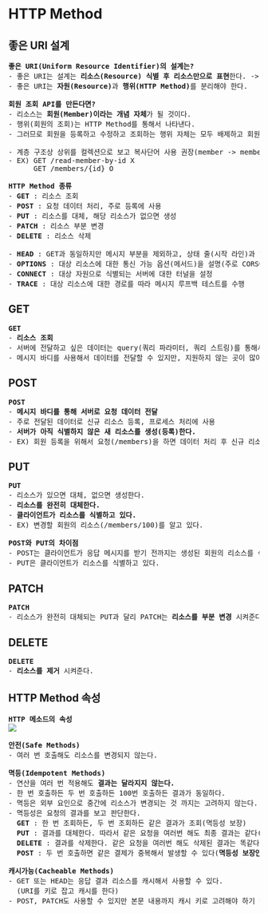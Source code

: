 # HTTP Method
## 좋은 URI 설계
<pre>
<b>좋은 URI(Uniform Resource Identifier)의 설계는?</b>
- 좋은 URI는 설계는 <b>리소스(Resource) 식별 후 리소스만으로 표현</b>한다. -> 자원(Resource) = HTTP URI
- 좋은 URI는 <b>자원(Resource)</b>과 <b>행위(HTTP Method)</b>를 분리해야 한다.

<b>회원 조회 API를 만든다면?</b>
- 리소스는 <b>회원(Member)이라는 개념 자체</b>가 될 것이다.
- 행위(회원의 조회)는 HTTP Method를 통해서 나타낸다.</b>
- 그러므로 회원을 등록하고 수정하고 조회하는 행위 자체는 모두 배제하고 회원이라는 리소스만 식별하여 URI를 설계한다.

- 계층 구조상 상위를 컬렉션으로 보고 복사단어 사용 권장(member -> members)
- EX) GET /read-member-by-id X
      GET /members/{id} O

<b>HTTP Method 종류</b>
- <b>GET</b> : 리소스 조회
- <b>POST</b> : 요청 데이터 처리, 주로 등록에 사용
- <b>PUT</b> : 리소스를 대체, 해당 리소스가 없으면 생성
- <b>PATCH</b> : 리소스 부분 변경
- <b>DELETE</b> : 리소스 삭제

- <b>HEAD</b> : GET과 동일하지만 메시지 부분을 제외하고, 상태 줄(시작 라인)과 헤더만 반환
- <b>OPTIONS</b> : 대상 리소스에 대한 통신 가능 옵션(메서드)을 설명(주로 CORS에서 사용)
- <b>CONNECT</b> : 대상 자원으로 식별되는 서버에 대한 터널을 설정
- <b>TRACE</b> : 대상 리소스에 대한 경로를 따라 메시지 루프백 테스트를 수행
</pre>
## GET
<pre>
<b>GET</b>
- <b>리소스 조회</b>
- 서버에 전달하고 싶은 데이터는 query(쿼리 파라미터, 쿼리 스트링)를 통해서 전달
- 메시지 바디를 사용해서 데이터를 전달할 수 있지만, 지원하지 않는 곳이 많아서 권장하지 않음
</pre>
## POST
<pre>
<b>POST</b>
- <b>메시지 바디를 통해 서버로 요청 데이터 전달</b>
- 주로 전달된 데이터로 신규 리소스 등록, 프로세스 처리에 사용
- <b>서버가 아직 식별하지 않은 새 리소스를 생성(등록)한다.</b>
- EX) 회원 등록을 위해서 요청(/members)을 하면 데이터 처리 후 신규 리소스 식별자(/members/100)를 생성해서 응답해준다.
</pre>
## PUT
<pre>
<b>PUT</b>
- 리소스가 있으면 대체, 없으면 생성한다.
- <b>리소스를 완전히 대체한다.</b>
- <b>클라이언트가 리소스를 식별하고 있다.</b>
- EX) 변경할 회원의 리소스(/members/100)를 알고 있다.

<b>POST와 PUT의 차이점</b>
- POST는 클라이언트가 응답 메시지를 받기 전까지는 생성된 회원의 리소스를 식별할 수 없다.
- PUT은 클라이언트가 리소스를 식별하고 있다.
</pre>
## PATCH
<pre>
<b>PATCH</b>
- 리소스가 완전히 대체되는 PUT과 달리 PATCH는 <b>리소스를 부분 변경</b> 시켜준다.
</pre>
## DELETE
<pre>
<b>DELETE</b>
- <b>리소스를 제거</b> 시켜준다.
</pre>
## HTTP Method 속성
<pre>
<b>HTTP 메소드의 속성</b>
<img src="https://github.com/RyuKyeongWoo/TIL/blob/main/HTTP/img/HTTPMethodAttribute.PNG"/>

<b>안전(Safe Methods)</b>
- 여러 번 호출해도 리소스를 변경되지 않는다.

<b>멱등(Idempotent Methods)</b>
- 연산을 여러 번 적용해도 <b>결과는 달라지지 않는다.</b>
- 한 번 호출하든 두 번 호출하든 100번 호출하든 결과가 동일하다.
- 멱등은 외부 요인으로 중간에 리소스가 변경되는 것 까지는 고려하지 않는다.
- 멱등성은 요청의 결과를 보고 판단한다.
  <b>GET</b> : 한 번 조회하든, 두 번 조회하든 같은 결과가 조회(멱등성 보장)
  <b>PUT</b> : 결과를 대체한다. 따라서 같은 요청을 여러번 해도 최종 결과는 같다(멱등성 보장)
  <b>DELETE</b> : 결과를 삭제한다. 같은 요청을 여러번 해도 삭제된 결과는 똑같다(멱등성 보장)
  <b>POST</b> : 두 번 호출하면 같은 결제가 중복해서 발생할 수 있다(<b>멱등성 보장안됨</b>)

<b>캐시가능(Cacheable Methods)</b>
- GET 또는 HEAD는 응답 결과 리소스를 캐시해서 사용할 수 있다.
  (URI를 키로 잡고 캐시를 한다)
- POST, PATCH도 사용할 수 있지만 본문 내용까지 캐시 키로 고려해야 하기 떄문에, 구현이 어렵다.
</pre>
